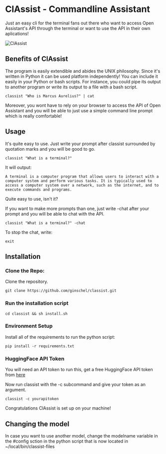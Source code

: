 # ClAssist - Commandline Assistant
Just an easy cli for the terminal fans out there who want to access Open Assistant's API through the terminal or want to use the API in their own aplications! 

![ClAssist](https://i.imgur.com/a/TZqFwTF.gif)


## Benefits of ClAssist
The program is easily extendible and abides the UNIX philosophy. Since it's written in Python it can be used platform independently! You can include it easily in your Python or bash scripts. For instance, you could pipe its output to another program or write its output to a file with a bash script.
```
classist "Who is Marcus Aurelius?" | cat
```
Moreover, you wont have to rely on your browser to access the API of Open Assistant and you will be able to just use a simple command line prompt which is really comfortable!

## Usage
It's quite easy to use. Just write your prompt after classist surrounded by quotation marks and you will be good to go.

```
classist "What is a terminal?"
```
It will output:
```
A terminal is a computer program that allows users to interact with a computer system and perform various tasks. It is typically used to access a computer system over a network, such as the internet, and to execute commands and programs.
```
Quite easy to use, isn't it?

If you want to make more prompts than one, just write -chat after your prompt and you will be able to chat with the API.
```
classist "What is a terminal?" -chat
```
To stop the chat, write:
```
exit
```

## Installation

### Clone the Repo:
Clone the repository. 
```
git clone https://github.com/ginschel/classist.git
```
### Run the installation script
```
cd classist && sh install.sh
```
### Environment Setup
Install all of the requirements to run the python script:

```
pip install -r requirements.txt
```

### HuggingFace API Token 

You will need an API token to run this, get a free HuggingFace API token from [here](https://huggingface.co/settings/tokens)

Now run classist with the -c subcommand and give your token as an argument.


```
classist -c yourapitoken
```
Congratulations ClAssist is set up on your machine!

## Changing the model
In case you want to use another model, change the modelname variable in the #config sction in the python script that is now located in ~/local/bin/classist-files

